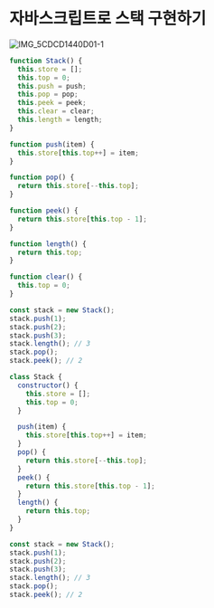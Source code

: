 # 자바스크립트로 스택 구현하기

![IMG_5CDCD1440D01-1](https://user-images.githubusercontent.com/69200669/141116513-deda77a4-7a35-46df-888c-dc487b826761.jpeg)

```js
function Stack() {
  this.store = [];
  this.top = 0;
  this.push = push;
  this.pop = pop;
  this.peek = peek;
  this.clear = clear;
  this.length = length;
}

function push(item) {
  this.store[this.top++] = item;
}

function pop() {
  return this.store[--this.top];
}

function peek() {
  return this.store[this.top - 1];
}

function length() {
  return this.top;
}

function clear() {
  this.top = 0;
}

const stack = new Stack();
stack.push(1);
stack.push(2);
stack.push(3);
stack.length(); // 3
stack.pop();
stack.peek(); // 2
```

```js
class Stack {
  constructor() {
    this.store = [];
    this.top = 0;
  }

  push(item) {
    this.store[this.top++] = item;
  }
  pop() {
    return this.store[--this.top];
  }
  peek() {
    return this.store[this.top - 1];
  }
  length() {
    return this.top;
  }
}

const stack = new Stack();
stack.push(1);
stack.push(2);
stack.push(3);
stack.length(); // 3
stack.pop();
stack.peek(); // 2
```
